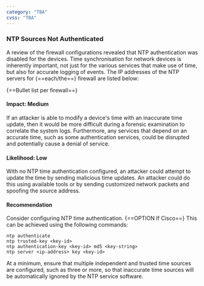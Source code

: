 ```yaml
---
category: "TBA"
cvss: "TBA"
---
```

### NTP Sources Not Authenticated
A review of the firewall configurations revealed that NTP authentication was disabled for the devices. Time synchronisation for network devices is inherently important, not just for the various services that make use of time, but also for accurate logging of events. The IP addresses of the NTP servers for {==each/the==} firewall are listed below:

{==Bullet list per firewall==}
#### Impact: Medium
If an attacker is able to modify a device's time with an inaccurate time update, then it would be more difficult during a forensic examination to correlate the system logs. Furthermore, any services that depend on an accurate time, such as some authentication services, could be disrupted and potentially cause a denial of service.
#### Likelihood: Low
With no NTP time authentication configured, an attacker could attempt to update the time by sending malicious time updates. An attacker could do this using available tools or by sending customized network packets and spoofing the source address.
#### Recommendation
Consider configuring NTP time authentication. {==OPTION If Cisco==} This can be achieved using the following commands:

```
ntp authenticate
ntp trusted-key <key-id>
ntp authentication-key <key-id> md5 <key-string>
ntp server <ip-address> key <key-id>
```

At a minimum, ensure that multiple independent and trusted time sources are configured, such as three or more, so that inaccurate time sources will be automatically ignored by the NTP service software.
